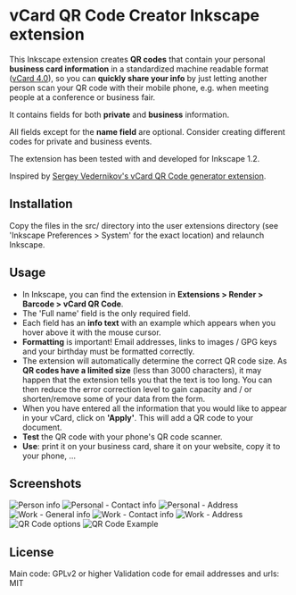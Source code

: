 # vCard QR Code Creator Inkscape extension

This Inkscape extension creates **QR codes** that contain your personal **business card information** in a standardized machine readable format ([vCard 4.0](https://en.wikipedia.org/wiki/VCard)), so you can **quickly share your info** by just letting another person scan your QR code with their mobile phone, e.g. when meeting people at a conference or business fair.

It contains fields for both **private** and **business** information.

All fields except for the **name field** are optional. Consider creating different codes for private and business events.

The extension has been tested with and developed for Inkscape 1.2.

Inspired by [Sergey Vedernikov's vCard QR Code generator extension](https://inkscape.org/~sergey15th13/%E2%98%85vcard-qr-code-generator).

## Installation

Copy the files in the src/ directory into the user extensions
directory (see 'Inkscape Preferences > System' for the exact location)
and relaunch Inkscape.

## Usage

* In Inkscape, you can find the extension in **Extensions > Render > Barcode > vCard QR Code**.
* The 'Full name' field is the only required field.
* Each field has an **info text** with an example which appears when you hover above it with the mouse cursor.
* **Formatting** is important! Email addresses, links to images / GPG keys and your birthday must be formatted correctly.
* The extension will automatically determine the correct QR code size. As **QR codes have a limited size** (less than 3000 characters), it may happen that the extension tells you that the text is too long. You can then reduce the error correction level to gain capacity and / or shorten/remove some of your data from the form.
* When you have entered all the information that you would like to appear in your vCard, click on **'Apply'**. This will add a QR code to your document.
* **Test** the QR code with your phone's QR code scanner.
* **Use**: print it on your business card, share it on your website, copy it to your phone, …

## Screenshots

![Person info](examples/person.png)
![Personal - Contact info](examples/home_1.png)
![Personal - Address](examples/home_2.png)
![Work - General info](examples/work_1.png)
![Work - Contact info](examples/work_2.png)
![Work - Address](examples/work_3.png)
![QR Code options](examples/qr_options.png)
![QR Code Example](examples/qrcode_example.png)

## License

Main code: GPLv2 or higher
Validation code for email addresses and urls: MIT
